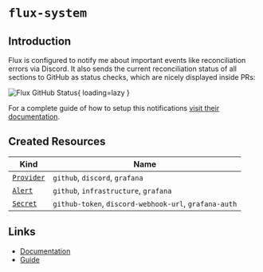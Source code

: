 # `flux-system`

## Introduction

Flux is configured to notify me about important events like reconciliation errors via Discord. It also sends the current reconciliation status of all sections to GitHub as status checks, which are nicely displayed inside PRs:

![Flux GitHub Status](https://k8s.pascaliske.dev/assets/flux-github-status.png){ loading=lazy }

For a complete guide of how to setup this notifications [visit their documentation](https://fluxcd.io/docs/guides/notifications/).

## Created Resources

| Kind                       | Name                                                  |
| -------------------------- | ----------------------------------------------------- |
| [`Provider`][ref-provider] | `github`, `discord`, `grafana`                        |
| [`Alert`][ref-alert]       | `github`, `infrastructure`, `grafana`                 |
| [`Secret`][ref-secret]     | `github-token`, `discord-webhook-url`, `grafana-auth` |

[ref-provider]: https://fluxcd.io/docs/components/notification/provider/
[ref-alert]: https://fluxcd.io/docs/components/notification/alert/
[ref-secret]: https://kubernetes.io/docs/reference/kubernetes-api/config-and-storage-resources/secret-v1/

## Links

- [Documentation](https://fluxcd.io/docs/)
- [Guide](https://fluxcd.io/docs/guides/notifications/)
